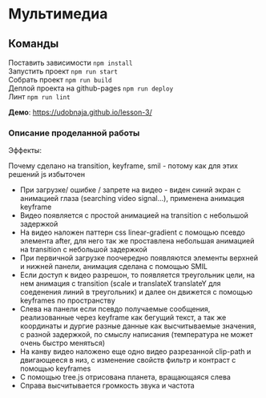 # Мультимедиа

## Команды

Поставить зависимости `npm install` <br>
Запустить проект `npm run start` <br>
Собрать проект `npm run build` <br>
Деплой проекта на github-pages `npm run deploy` <br>
Линт `npm run lint`


**Демо**: https://udobnaja.github.io/lesson-3/

### Описание проделанной работы

Эффекты: 

Почему сделано на transition, keyframe, smil - потому как для этих решений js избыточен

* При загрузке/ ошибке / запрете на видео - виден синий экран с анимацией глаза (searching video signal...),
применена анимация keyframe
* Видео появляется с простой анимацией на transition с небольшой задержкой
* На видео наложен паттерн css linear-gradient с помощью псевдо элемента after, для него так же 
проставлена небольшая анимацией на transition с небольшой задержкой
* При первичной загрузке поочередно появляются элементы верхней и нижней панели, анимация сделана
с помощью SMIL
* Если доступ к видео разрешон, то появляется треугольник цели, на нем анимация с transition 
(scale и translateX translateY для соеденения линий в треугольник) и далее он движется
с помощью keyframes по пространству
* Слева на панели если псевдо получаемые сообщения, реализованные через keyframe как бегущий текст, 
а так же координаты и дургие разные данные как высчитываемые значения, с разной задержкой, по смыслу написания (температура не может очень быстро меняться)
* На канву видео наложено еще одно видео разрезанной clip-path и двигающееся в низ, с изменение свойств фильтр и контраст с помощью keyframes
* С помощью tree.js отрисована планета, вращающаяся слева
* Справа высчитывается громкость звука и частота




